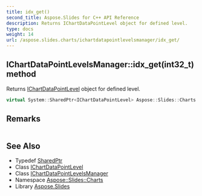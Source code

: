 ```yaml
---
title: idx_get()
second_title: Aspose.Slides for C++ API Reference
description: Returns IChartDataPointLevel object for defined level.
type: docs
weight: 14
url: /aspose.slides.charts/ichartdatapointlevelsmanager/idx_get/
---
```

## IChartDataPointLevelsManager::idx_get(int32_t) method


Returns [IChartDataPointLevel](../../ichartdatapointlevel/) object for defined level.

```cpp
virtual System::SharedPtr<IChartDataPointLevel> Aspose::Slides::Charts::IChartDataPointLevelsManager::idx_get(int32_t level)=0
```

## Remarks



```cpp
```

## See Also

* Typedef [SharedPtr](../../../system/sharedptr/)
* Class [IChartDataPointLevel](../../ichartdatapointlevel/)
* Class [IChartDataPointLevelsManager](../)
* Namespace [Aspose::Slides::Charts](../../)
* Library [Aspose.Slides](../../../)